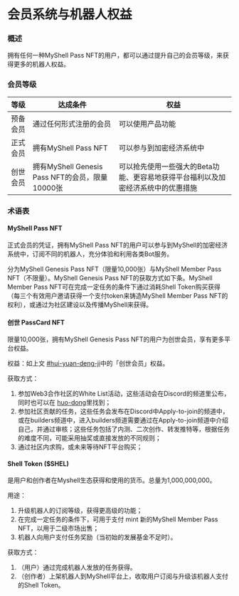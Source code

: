 # 会员系统与机器人权益

### 概述

拥有任何一种MyShell Pass NFT的用户，都可以通过提升自己的会员等级，来获得更多的机器人权益。

### 会员等级

| 等级   | 达成条件                                   | 权益                                         |
| ---- | -------------------------------------- | ------------------------------------------ |
| 预备会员 | 通过任何形式注册的会员                            | 可以使用产品功能                                   |
| 正式会员 | 拥有MyShell Pass NFT                     | 可以参与到加密经济系统中                               |
| 创世会员 | 拥有MyShell Genesis Pass NFT的会员，限量10000张 | 可以抢先使用一些强大的Beta功能、更容易地获得平台福利以及加密经济系统中的优惠措施 |

### 术语表

#### MyShell Pass NFT

正式会员的凭证，拥有MyShell Pass NFT的用户可以参与到MyShell的加密经济系统中，订阅不同的机器人，充分体验和利用各类Bot服务。

分为MyShell Genesis Pass NFT（限量10,000张）与MyShell Member Pass NFT（不限量）。MyShell Genesis Pass NFT的获取方式如下条。MyShell Member Pass NFT可在完成一定任务的条件下通过消耗Shell Token购买获得（每三个有效用户邀请获得一个支付token来铸造MyShell Member Pass NFT的权利），或通过为社区建设以及传播MyShell来获得。

#### 创世 PassCard NFT

限量10,000张，拥有MyShell Genesis Pass NFT的用户为创世会员，享有更多平台权益。

权益：如上文 [#hui-yuan-deng-ji](hui-yuan-xi-tong-yu-ji-qi-ren-quan-yi.md#hui-yuan-deng-ji "mention")中的「创世会员」权益。

获取方式：

1. 参加Web3合作社区的White List活动，这些活动会在Discord的频道里公布，同时也可以在 [huo-dong](../huo-dong/ "mention")里找到；
2. 参加社区贡献的任务，这些任务会发布在Discord中Apply-to-join的频道中，或在builders频道中，进入builders频道需要通过在Apply-to-join频道中介绍自己，并通过审核；这些任务包括了内测、二次创作、转发推特等，根据任务的难度不同，可能采用抽奖或直接发放的不同规则；
3. 通过社区内求购，或未来等待NFT平台购买；

#### Shell Token ($SHEL)

是用户和创作者在Myshell生态获得和使用的货币。总量为1,000,000,000。

用途：

1. 升级机器人的订阅等级，获得更高级的功能；
2. 在完成一定任务的条件下，可用于支付 mint 新的MyShell Member Pass NFT，以用于二级市场出售；
3. 机器人向用户支付任务奖励（当初始的发展基金不足时）。

获取方式：

1. （用户）通过完成机器人发放的任务获得。
2. （创作者）上架机器人到MyShell平台上，收取用户订阅与升级该机器人支付的Shell Token。

